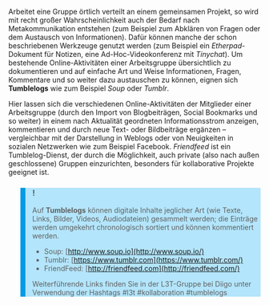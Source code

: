 <!-- filename: 07_Dokumentieren_und_Kommunizieren_von_Gruppenprozessen.md -->
<!-- title: Dokumentieren und Kommunizieren von Gruppenprozessen -->

Arbeitet eine Gruppe örtlich verteilt an einem gemeinsamen Projekt, so wird mit recht großer Wahrscheinlichkeit auch der Bedarf nach Metakommunikation entstehen (zum Beispiel zum Abklären von Fragen oder dem Austausch von Informationen). Dafür können manche der schon beschriebenen Werkzeuge genutzt werden (zum Beispiel ein *Etherpad*-Dokument für Notizen, eine Ad-Hoc-Videokonferenz mit *Tiny­chat*). Um bestehende Online-Aktivitäten einer Arbeitsgruppe übersichtlich zu dokumentieren und auf einfache Art und Weise Informationen, Fragen, Kommentare und so weiter dazu austauschen zu können, eignen sich **Tumblelogs** wie zum Beispiel *Soup* oder *Tumblr*.

Hier lassen sich die verschiedenen Online-Aktivitäten der Mitglieder einer Arbeitsgruppe (durch den Import von Blogbeiträgen, Social Bookmarks und so weiter) in einem nach Aktualität geordneten Informationsstrom anzeigen, kommentieren und durch neue Text- oder Bildbeiträge ergänzen – vergleichbar mit der Darstellung in Weblogs oder von Neuigkeiten in sozialen Netzwerken wie zum Beispiel Facebook. *Friendfeed* ist ein Tumblelog-Dienst, der durch die Möglichkeit, auch private (also nach außen geschlossene) Gruppen einzurichten, besonders für kollaborative Projekte geeignet ist.

<blockquote style="background: #B3E5FC; border-left: 10px solid #039BE5">

### !

Auf **Tumblelogs** können digitale Inhalte jeglicher Art (wie Texte, Links, Bilder, Videos, Audiodateien) gesammelt werden; die Einträge werden umgekehrt chronologisch sortiert und können kommentiert werden.

- Soup: [http://www.soup.io](http://www.soup.io/)
- Tumblr: [https://www.tumblr.com](https://www.tumblr.com/)
- FriendFeed: [http://friendfeed.com](http://friendfeed.com/)

Weiterführende Links finden Sie in der L3T-Gruppe bei Diigo unter Verwendung der Hashtags #l3t #kollaboration #tumblelogs

</blockquote>
